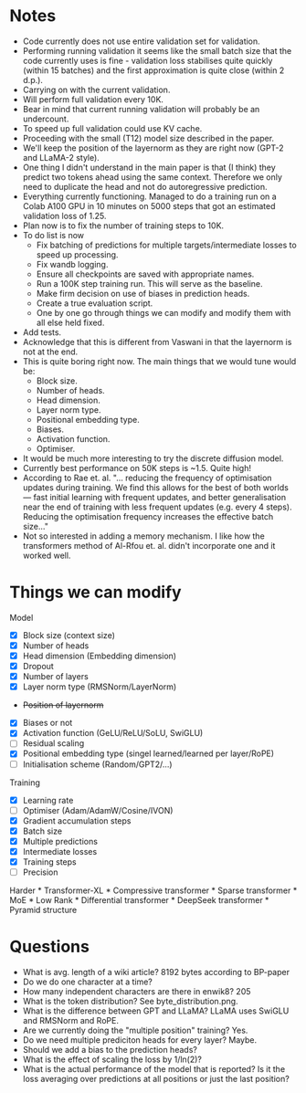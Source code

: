# Notes
* Code currently does not use entire validation set for validation.
* Performing running validation it seems like the small batch size that the code currently uses is fine - validation loss stabilises quite quickly (within 15 batches) and the first approximation is quite close (within 2 d.p.). 
* Carrying on with the current validation.
* Will perform full validation every 10K.
* Bear in mind that current running validation will probably be an undercount.
* To speed up full validation could use KV cache.
* Proceeding with the small (T12) model size described in the paper.
* We'll keep the position of the layernorm as they are right now (GPT-2 and LLaMA-2 style).
* One thing I didn't understand in the main paper is that (I think) they predict two tokens ahead using the same context. Therefore we only need to duplicate the head and not do autoregressive prediction.
* Everything currently functioning. Managed to do a training run on a Colab A100 GPU in 10 minutes on 5000 steps that got an estimated validation loss of 1.25.
* Plan now is to fix the number of training steps to 10K.
* To do list is now
    * Fix batching of predictions for multiple targets/intermediate losses to speed up processing.
    * Fix wandb logging.
    * Ensure all checkpoints are saved with appropriate names.
    * Run a 100K step training run. This will serve as the baseline.
    * Make firm decision on use of biases in prediction heads.
    * Create a true evaluation script.
    * One by one go through things we can modify and modify them with all else held fixed.
* Add tests.
* Acknowledge that this is different from Vaswani in that the layernorm is not at the end.
* This is quite boring right now. The main things that we would tune would be:
    * Block size.
    * Number of heads.
    * Head dimension.
    * Layer norm type.
    * Positional embedding type.
    * Biases.
    * Activation function.
    * Optimiser.
* It would be much more interesting to try the discrete diffusion model.
* Currently best performance on 50K steps is ~1.5. Quite high!
* According to Rae et. al. "... reducing the frequency of optimisation updates during training. We find this allows for the best of both worlds — fast initial learning with frequent updates, and better generalisation near the end of training with less frequent updates (e.g. every 4 steps). Reducing the optimisation frequency increases the effective batch size..." 
* Not so interested in adding a memory mechanism. I like how the transformers method of Al-Rfou et. al. didn't incorporate one and it worked well.

# Things we can modify
Model
- [x] Block size (context size)
- [x] Number of heads
- [x] Head dimension (Embedding dimension)
- [x] Dropout
- [x] Number of layers
- [x] Layer norm type (RMSNorm/LayerNorm)
- ~~Position of layernorm~~
- [x] Biases or not
- [x] Activation function (GeLU/ReLU/SoLU, SwiGLU)
- [ ] Residual scaling
- [x] Positional embedding type (singel learned/learned per layer/RoPE)
- [ ] Initialisation scheme (Random/GPT2/...)

Training
- [x] Learning rate
- [ ] Optimiser (Adam/AdamW/Cosine/IVON)
- [x] Gradient accumulation steps
- [x] Batch size
- [x] Multiple predictions
- [x] Intermediate losses
- [x] Training steps
- [ ] Precision

Harder
    * Transformer-XL
    * Compressive transformer
    * Sparse transformer
    * MoE
    * Low Rank
    * Differential transformer
    * DeepSeek transformer
    * Pyramid structure

# Questions
* What is avg. length of a wiki article? 8192 bytes according to BP-paper
* Do we do one character at a time?
* How many independent characters are there in enwik8? 205
* What is the token distribution? See byte_distribution.png.
* What is the difference between GPT and LLaMA? LLaMA uses SwiGLU and RMSNorm and RoPE.
* Are we currently doing the "multiple position" training? Yes.
* Do we need multiple prediciton heads for every layer? Maybe.
* Should we add a bias to the prediction heads?
* What is the effect of scaling the loss by 1/ln(2)?
* What is the actual performance of the model that is reported? Is it the loss averaging over predictions at all positions or just the last position?